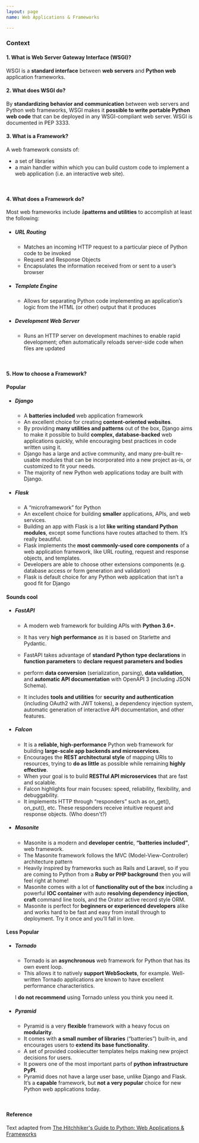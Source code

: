 ```yaml
---
layout: page
name: Web Applications & Frameworks

---
```

### Context
#### 1. What is Web Server Gateway Interface (WSGI)?
WSGI is a **standard interface** between **web servers** and **Python web** application frameworks.
<br>
#### 2. What does WSGI do?
By **standardizing behavior and communication** between web servers and Python web frameworks, WSGI makes it **possible to write portable Python web code** that can be deployed in any WSGI-compliant web server. WSGI is documented in PEP 3333.
<br>
#### 3. What is a Framework?
A web framework consists of:
 * a set of libraries
 * a main handler within which you can build custom code to implement a web application (i.e. an interactive web site).  
<br>

#### 4. What does a Framework do?
Most web frameworks include å**patterns and utilities** to accomplish at least the following:
 * ##### URL Routing
   * Matches an incoming HTTP request to a particular piece of Python code to be invoked
   * Request and Response Objects
   * Encapsulates the information received from or sent to a user’s browser
 * ##### Template Engine
   * Allows for separating Python code implementing an application’s logic from the HTML (or other) output that it produces
 * ##### Development Web Server
   * Runs an HTTP server on development machines to enable rapid development; often automatically reloads server-side code when files are updated
<br>  

#### 5. How to choose a Framework?
#### Popular
 * ##### Django  
    * A **batteries included** web application framework
    * An excellent choice for creating **content-oriented websites**.
    * By providing **many utilities and patterns** out of the box, Django aims to make it possible to build **complex, database-backed** web applications quickly, while encouraging best practices in code written using it.
    * Django has a large and active community, and many pre-built re-usable modules that can be incorporated into a new project as-is, or customized to fit your needs.
    * The majority of new Python web applications today are built with Django.

 * ##### Flask
    * A “microframework” for Python
    * An excellent choice for building **smaller** applications, APIs, and web services.
    * Building an app with Flask is a lot **like writing standard Python modules**, except some functions have routes attached to them. It’s really beautiful.
    * Flask implements the **most commonly-used core components** of a web application framework, like URL routing, request and response objects, and templates.
    * Developers are able to choose other extensions components (e.g. database access or form generation and validation)
    * Flask is default choice for any Python web application that isn’t a good fit for Django

#### Sounds cool
* ##### FastAPI
    * A modern web framework for building APIs with **Python 3.6+**.
    * It has very **high performance** as it is based on Starlette and Pydantic.

    * FastAPI takes advantage of **standard Python type declarations** in **function parameters** to **declare request parameters and bodies**
    * perform **data conversion** (serialization, parsing), **data validation**, and **automatic API documentation** with OpenAPI 3 (including JSON Schema).
    * It includes **tools and utilities** for **security and authentication** (including OAuth2 with JWT tokens), a dependency injection system, automatic generation of interactive API documentation, and other features.

* ##### Falcon
    * It is a **reliable, high-performance** Python web framework for building **large-scale app backends and microservices**.
    * Encourages the **REST architectural style** of mapping URIs to resources, trying to **do as little** as possible while remaining **highly effective**.
    * When your goal is to build **RESTful API microservices** that are fast and scalable.
    * Falcon highlights four main focuses: speed, reliability, flexibility, and debuggability.
    * It implements HTTP through “responders” such as on_get(), on_put(), etc. These responders receive intuitive request and response objects. (Who doesn't?)

* ##### Masonite
   * Masonite is a modern and **developer centric**, **“batteries included”**, web framework.
   * The Masonite framework follows the MVC (Model-View-Controller) architecture pattern
   * Heavily inspired by frameworks such as Rails and Laravel, so if you are coming to Python from a **Ruby or PHP background** then you will feel right at home!
   * Masonite comes with a lot of **functionality out of the box** including a powerful **IOC container** with auto **resolving dependency injection**, **craft** command line tools, and the Orator active record style ORM.
  * Masonite is perfect for **beginners or experienced developers** alike and works hard to be fast and easy from install through to deployment. Try it once and you’ll fall in love.

#### Less Popular
* ##### Tornado
    * Tornado is an **asynchronous** web framework for Python that has its own event loop.
    * This allows it to natively **support WebSockets**, for example. Well-written Tornado applications are known to have excellent performance characteristics.

    I **do not recommend** using Tornado unless you think you need it.

* ##### Pyramid

    * Pyramid is a very **flexible** framework with a heavy focus on **modularity**.
    * It comes with **a small number of libraries** (“batteries”) built-in, and encourages users to **extend its base functionality**.
    * A set of provided cookiecutter templates helps making new project decisions for users.
    * It powers one of the most important parts of **python infrastructure PyPI**.
    * Pyramid does not have a large user base, unlike Django and Flask. It’s a **capable** framework, but **not a very popular** choice for new Python web applications today.


<br>

#### Reference
Text adapted from [The Hitchhiker's Guide to Python: Web Applications & Frameworks](https://docs.python-guide.org/scenarios/web/)
